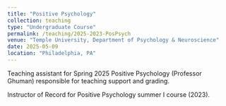 ```yaml
---
title: "Positive Psychology"
collection: teaching
type: "Undergraduate Course"
permalink: /teaching/2025-2023-PosPsych
venue: "Temple University, Department of Psychology & Neuroscience"
date: 2025-05-09
location: "Philadelphia, PA"
---
```


Teaching assistant for Spring 2025 Positive Psychology (Professor Ghuman) responsible for teaching support and grading.

Instructor of Record for Positive Psychology summer I course (2023).
